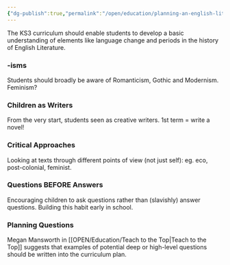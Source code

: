 ```yaml
---
{"dg-publish":true,"permalink":"/open/education/planning-an-english-literary-curriculum/","dgHomeLink":true,"dgPassFrontmatter":false}
---
```




The KS3 curriculum should enable students to develop a basic understanding of elements like language change and periods in the history of English Literature.

### -isms

Students should broadly be aware of Romanticism, Gothic and Modernism. Feminism?

### Children as Writers

From the very start, students seen as creative writers.
1st term = write a novel!

### Critical Approaches
Looking at texts through different points of view (not just self): eg. eco, post-colonial, feminist.

### Questions BEFORE Answers

Encouraging children to ask questions rather than (slavishly) answer questions. Building this habit early in school.

### Planning Questions 
Megan Mansworth in [[OPEN/Education/Teach to the Top|Teach to the Top]] suggests that examples of potential deep or high-level questions should be written into the curriculum plan.

